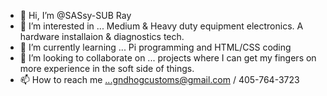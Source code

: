 - 👋 Hi, I’m @SASsy-SUB Ray
- 👀 I’m interested in ... Medium &amp; Heavy duty equipment electronics. A hardware installaion &amp; diagnostics tech.
- 🌱 I’m currently learning ... Pi programming and HTML/CSS coding
- 💞️ I’m looking to collaborate on ... projects where I can get my fingers on more experience in the soft side of things. 
- 📫 How to reach me ...gndhogcustoms@gmail.com / 405-764-3723

<!---
SASsy-SUB/SASsy-SUB is a ✨ special ✨ repository because its `README.md` (this file) appears on your GitHub profile.
You can click the Preview link to take a look at your changes.
--->
